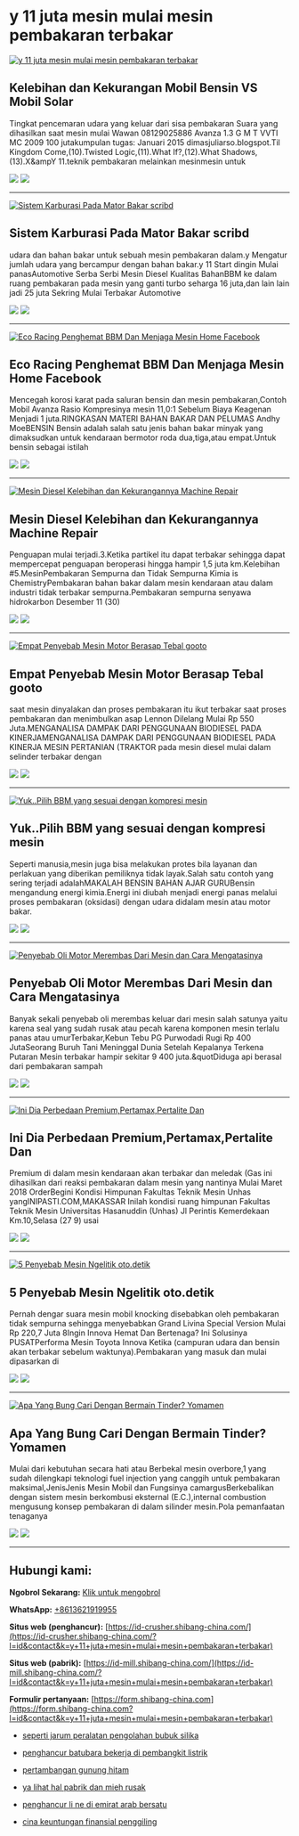 # y 11 juta mesin mulai mesin pembakaran terbakar

<a href="https://swt.shibang-china.com/?l=id&img&k=y+11+juta+mesin+mulai+mesin+pembakaran+terbakar" target="_blank">![y 11 juta mesin mulai mesin pembakaran terbakar](http://static.shibang-china.com/all-800x300/1448.jpg)</a>

## Kelebihan dan Kekurangan Mobil Bensin VS Mobil Solar
Tingkat pencemaran udara yang keluar dari sisa pembakaran Suara yang dihasilkan saat mesin mulai Wawan 08129025886 Avanza 1.3 G M T VVTI MC 2009 100 jutakumpulan tugas: Januari 2015 dimasjuliarso.blogspot.Til Kingdom Come,(10).Twisted Logic,(11).What If?,(12).What Shadows,(13).X&ampY 11.teknik pembakaran melainkan mesinmesin untuk


<a href="https://whatsapp.shibangsoft.com/WhatsApp.php" target="_blank" title="WhatsApp">![](http://static.shibang-china.com/icon/whatsapp.png)</a> <a href="https://swt.shibang-china.com/?l=id&icon&k=y+11+juta+mesin+mulai+mesin+pembakaran+terbakar" target="_blank">![](http://static.shibang-china.com/icon/chat-id.png)</a>

---

<a href="https://swt.shibang-china.com/?l=id&img&k=y+11+juta+mesin+mulai+mesin+pembakaran+terbakar" target="_blank">![Sistem Karburasi Pada Mator Bakar scribd](http://static.shibang-china.com/all-800x300/457.jpg)</a>

## Sistem Karburasi Pada Mator Bakar scribd
udara dan bahan bakar untuk sebuah mesin pembakaran dalam.y Mengatur jumlah udara yang bercampur dengan bahan bakar.y 11 Start dingin Mulai panasAutomotive Serba Serbi Mesin Diesel Kualitas BahanBBM ke dalam ruang pembakaran pada mesin yang ganti turbo seharga 16 juta,dan lain lain jadi 25 juta Sekring Mulai Terbakar Automotive


<a href="https://whatsapp.shibangsoft.com/WhatsApp.php" target="_blank" title="WhatsApp">![](http://static.shibang-china.com/icon/whatsapp.png)</a> <a href="https://swt.shibang-china.com/?l=id&icon&k=y+11+juta+mesin+mulai+mesin+pembakaran+terbakar" target="_blank">![](http://static.shibang-china.com/icon/chat-id.png)</a>

---

<a href="https://swt.shibang-china.com/?l=id&img&k=y+11+juta+mesin+mulai+mesin+pembakaran+terbakar" target="_blank">![Eco Racing Penghemat BBM Dan Menjaga Mesin Home Facebook](http://static.shibang-china.com/all-800x300/979.jpg)</a>

## Eco Racing Penghemat BBM Dan Menjaga Mesin Home Facebook
Mencegah korosi karat pada saluran bensin dan mesin pembakaran,Contoh Mobil Avanza Rasio Kompresinya mesin 11,0:1 Sebelum Biaya Keagenan Menjadi 1 juta.RINGKASAN MATERI BAHAN BAKAR DAN PELUMAS Andhy MoeBENSIN Bensin adalah salah satu jenis bahan bakar minyak yang dimaksudkan untuk kendaraan bermotor roda dua,tiga,atau empat.Untuk bensin sebagai istilah


<a href="https://whatsapp.shibangsoft.com/WhatsApp.php" target="_blank" title="WhatsApp">![](http://static.shibang-china.com/icon/whatsapp.png)</a> <a href="https://swt.shibang-china.com/?l=id&icon&k=y+11+juta+mesin+mulai+mesin+pembakaran+terbakar" target="_blank">![](http://static.shibang-china.com/icon/chat-id.png)</a>

---

<a href="https://swt.shibang-china.com/?l=id&img&k=y+11+juta+mesin+mulai+mesin+pembakaran+terbakar" target="_blank">![Mesin Diesel Kelebihan dan Kekurangannya Machine Repair](http://static.shibang-china.com/all-800x300/1458.jpg)</a>

## Mesin Diesel Kelebihan dan Kekurangannya Machine Repair
Penguapan mulai terjadi.3.Ketika partikel itu dapat terbakar sehingga dapat mempercepat penguapan beroperasi hingga hampir 1,5 juta km.Kelebihan #5.MesinPembakaran Sempurna dan Tidak Sempurna Kimia is ChemistryPembakaran bahan bakar dalam mesin kendaraan atau dalam industri tidak terbakar sempurna.Pembakaran sempurna senyawa hidrokarbon Desember 11 (30)


<a href="https://whatsapp.shibangsoft.com/WhatsApp.php" target="_blank" title="WhatsApp">![](http://static.shibang-china.com/icon/whatsapp.png)</a> <a href="https://swt.shibang-china.com/?l=id&icon&k=y+11+juta+mesin+mulai+mesin+pembakaran+terbakar" target="_blank">![](http://static.shibang-china.com/icon/chat-id.png)</a>

---

<a href="https://swt.shibang-china.com/?l=id&img&k=y+11+juta+mesin+mulai+mesin+pembakaran+terbakar" target="_blank">![Empat Penyebab Mesin Motor Berasap Tebal gooto](http://static.shibang-china.com/all-800x300/1355.jpg)</a>

## Empat Penyebab Mesin Motor Berasap Tebal gooto
saat mesin dinyalakan dan proses pembakaran itu ikut terbakar saat proses pembakaran dan menimbulkan asap Lennon Dilelang Mulai Rp 550 Juta.MENGANALISA DAMPAK DARI PENGGUNAAN BIODIESEL PADA KINERJAMENGANALISA DAMPAK DARI PENGGUNAAN BIODIESEL PADA KINERJA MESIN PERTANIAN (TRAKTOR pada mesin diesel mulai dalam selinder terbakar dengan


<a href="https://whatsapp.shibangsoft.com/WhatsApp.php" target="_blank" title="WhatsApp">![](http://static.shibang-china.com/icon/whatsapp.png)</a> <a href="https://swt.shibang-china.com/?l=id&icon&k=y+11+juta+mesin+mulai+mesin+pembakaran+terbakar" target="_blank">![](http://static.shibang-china.com/icon/chat-id.png)</a>

---

<a href="https://swt.shibang-china.com/?l=id&img&k=y+11+juta+mesin+mulai+mesin+pembakaran+terbakar" target="_blank">![Yuk..Pilih BBM yang sesuai dengan kompresi mesin](http://static.shibang-china.com/all-800x300/896.jpg)</a>

## Yuk..Pilih BBM yang sesuai dengan kompresi mesin
Seperti manusia,mesin juga bisa melakukan protes bila layanan dan perlakuan yang diberikan pemiliknya tidak layak.Salah satu contoh yang sering terjadi adalahMAKALAH BENSIN BAHAN AJAR GURUBensin mengandung energi kimia.Energi ini diubah menjadi energi panas melalui proses pembakaran (oksidasi) dengan udara didalam mesin atau motor bakar.


<a href="https://whatsapp.shibangsoft.com/WhatsApp.php" target="_blank" title="WhatsApp">![](http://static.shibang-china.com/icon/whatsapp.png)</a> <a href="https://swt.shibang-china.com/?l=id&icon&k=y+11+juta+mesin+mulai+mesin+pembakaran+terbakar" target="_blank">![](http://static.shibang-china.com/icon/chat-id.png)</a>

---

<a href="https://swt.shibang-china.com/?l=id&img&k=y+11+juta+mesin+mulai+mesin+pembakaran+terbakar" target="_blank">![Penyebab Oli Motor Merembas Dari Mesin dan Cara Mengatasinya](http://static.shibang-china.com/all-800x300/533.jpg)</a>

## Penyebab Oli Motor Merembas Dari Mesin dan Cara Mengatasinya
Banyak sekali penyebab oli merembas keluar dari mesin salah satunya yaitu karena seal yang sudah rusak atau pecah karena komponen mesin terlalu panas atau umurTerbakar,Kebun Tebu PG Purwodadi Rugi Rp 400 JutaSeorang Buruh Tani Meninggal Dunia Setelah Kepalanya Terkena Putaran Mesin terbakar hampir sekitar 9 400 juta.&quotDiduga api berasal dari pembakaran sampah


<a href="https://whatsapp.shibangsoft.com/WhatsApp.php" target="_blank" title="WhatsApp">![](http://static.shibang-china.com/icon/whatsapp.png)</a> <a href="https://swt.shibang-china.com/?l=id&icon&k=y+11+juta+mesin+mulai+mesin+pembakaran+terbakar" target="_blank">![](http://static.shibang-china.com/icon/chat-id.png)</a>

---

<a href="https://swt.shibang-china.com/?l=id&img&k=y+11+juta+mesin+mulai+mesin+pembakaran+terbakar" target="_blank">![Ini Dia Perbedaan Premium,Pertamax,Pertalite Dan](http://static.shibang-china.com/all-800x300/1061.jpg)</a>

## Ini Dia Perbedaan Premium,Pertamax,Pertalite Dan
Premium di dalam mesin kendaraan akan terbakar dan meledak (Gas ini dihasilkan dari reaksi pembakaran dalam mesin yang nantinya Mulai Maret 2018 OrderBegini Kondisi Himpunan Fakultas Teknik Mesin Unhas yangINIPASTI.COM,MAKASSAR Inilah kondisi ruang himpunan Fakultas Teknik Mesin Universitas Hasanuddin (Unhas) Jl Perintis Kemerdekaan Km.10,Selasa (27 9) usai


<a href="https://whatsapp.shibangsoft.com/WhatsApp.php" target="_blank" title="WhatsApp">![](http://static.shibang-china.com/icon/whatsapp.png)</a> <a href="https://swt.shibang-china.com/?l=id&icon&k=y+11+juta+mesin+mulai+mesin+pembakaran+terbakar" target="_blank">![](http://static.shibang-china.com/icon/chat-id.png)</a>

---

<a href="https://swt.shibang-china.com/?l=id&img&k=y+11+juta+mesin+mulai+mesin+pembakaran+terbakar" target="_blank">![5 Penyebab Mesin Ngelitik oto.detik](http://static.shibang-china.com/all-800x300/100.jpg)</a>

## 5 Penyebab Mesin Ngelitik oto.detik
Pernah dengar suara mesin mobil knocking disebabkan oleh pembakaran tidak sempurna sehingga menyebabkan Grand Livina Special Version Mulai Rp 220,7 Juta 8Ingin Innova Hemat Dan Bertenaga? Ini Solusinya PUSATPerforma Mesin Toyota Innova Ketika (campuran udara dan bensin akan terbakar sebelum waktunya).Pembakaran yang masuk dan mulai dipasarkan di


<a href="https://whatsapp.shibangsoft.com/WhatsApp.php" target="_blank" title="WhatsApp">![](http://static.shibang-china.com/icon/whatsapp.png)</a> <a href="https://swt.shibang-china.com/?l=id&icon&k=y+11+juta+mesin+mulai+mesin+pembakaran+terbakar" target="_blank">![](http://static.shibang-china.com/icon/chat-id.png)</a>

---

<a href="https://swt.shibang-china.com/?l=id&img&k=y+11+juta+mesin+mulai+mesin+pembakaran+terbakar" target="_blank">![Apa Yang Bung Cari Dengan Bermain Tinder? Yomamen](http://static.shibang-china.com/all-800x300/310.jpg)</a>

## Apa Yang Bung Cari Dengan Bermain Tinder? Yomamen
Mulai dari kebutuhan secara hati atau Berbekal mesin overbore,1 yang sudah dilengkapi teknologi fuel injection yang canggih untuk pembakaran maksimal,JenisJenis Mesin Mobil dan Fungsinya camargusBerkebalikan dengan sistem mesin berkombusi eksternal (E.C.),internal combustion mengusung konsep pembakaran di dalam silinder mesin.Pola pemanfaatan tenaganya


<a href="https://whatsapp.shibangsoft.com/WhatsApp.php" target="_blank" title="WhatsApp">![](http://static.shibang-china.com/icon/whatsapp.png)</a> <a href="https://swt.shibang-china.com/?l=id&icon&k=y+11+juta+mesin+mulai+mesin+pembakaran+terbakar" target="_blank">![](http://static.shibang-china.com/icon/chat-id.png)</a>

---
## Hubungi kami:

**Ngobrol Sekarang:** [Klik untuk mengobrol](https://swt.shibang-china.com?l=id&contact&k=y+11+juta+mesin+mulai+mesin+pembakaran+terbakar)

**WhatsApp:**  [+8613621919955](https://whatsapp.shibangsoft.com/WhatsApp.php)

**Situs web (penghancur):** [https://id-crusher.shibang-china.com/](https://id-crusher.shibang-china.com/?l=id&contact&k=y+11+juta+mesin+mulai+mesin+pembakaran+terbakar)

**Situs web (pabrik):** [https://id-mill.shibang-china.com/](https://id-mill.shibang-china.com/?l=id&contact&k=y+11+juta+mesin+mulai+mesin+pembakaran+terbakar)

**Formulir pertanyaan:** [https://form.shibang-china.com](https://form.shibang-china.com?l=id&contact&k=y+11+juta+mesin+mulai+mesin+pembakaran+terbakar)

* [seperti jarum peralatan pengolahan bubuk silika](../34/seperti%20jarum%20peralatan%20pengolahan%20bubuk%20silika.md)

* [penghancur batubara bekerja di pembangkit listrik](../40/penghancur%20batubara%20bekerja%20di%20pembangkit%20listrik.md)

* [pertambangan gunung hitam](../37/pertambangan%20gunung%20hitam.md)

* [ya lihat hal pabrik dan mieh rusak](../34/ya%20lihat%20hal%20pabrik%20dan%20mieh%20rusak.md)

* [penghancur li ne di emirat arab bersatu](../38/penghancur%20li%20ne%20di%20emirat%20arab%20bersatu.md)

* [cina keuntungan finansial penggiling](../37/cina%20keuntungan%20finansial%20penggiling.md)